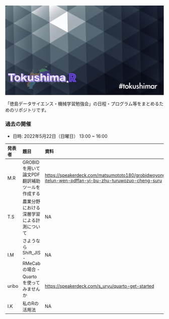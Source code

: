 <p align="center">
<img src='img/thumbnail.png' width=600 />
</p>

「徳島データサイエンス・機械学習勉強会」の日程・プログラム等をまとめるためのリポジトリです。

### 過去の開催

-   日時: 2022年5月22日（日曜日） 13:00 ~ 16:00

<table>
<colgroup>
<col style="width: 4%" />
<col style="width: 29%" />
<col style="width: 65%" />
</colgroup>
<thead>
<tr class="header">
<th style="text-align: left;">発表者</th>
<th style="text-align: left;">題目</th>
<th style="text-align: left;">資料</th>
</tr>
</thead>
<tbody>
<tr class="odd">
<td style="text-align: left;">M.R</td>
<td
style="text-align: left;">GROBIDを用いて論文PDF翻訳補助ツールを作成する</td>
<td style="text-align: left;"><a
href="https://speakerdeck.com/matsumototo180/grobidwoyong-itelun-wen-pdffan-yi-bu-zhu-turuwozuo-cheng-suru"
class="uri">https://speakerdeck.com/matsumototo180/grobidwoyong-itelun-wen-pdffan-yi-bu-zhu-turuwozuo-cheng-suru</a></td>
</tr>
<tr class="even">
<td style="text-align: left;">T.S</td>
<td
style="text-align: left;">農業分野における深層学習による計測について</td>
<td style="text-align: left;">NA</td>
</tr>
<tr class="odd">
<td style="text-align: left;">I.M</td>
<td style="text-align: left;">さようなら Shift_JIS - RMeCabの場合 -</td>
<td style="text-align: left;">NA</td>
</tr>
<tr class="even">
<td style="text-align: left;">uribo</td>
<td style="text-align: left;">Quartoを使ってみませんか</td>
<td style="text-align: left;"><a
href="https://speakerdeck.com/s_uryu/quarto-get-started"
class="uri">https://speakerdeck.com/s_uryu/quarto-get-started</a></td>
</tr>
<tr class="odd">
<td style="text-align: left;">I.K</td>
<td style="text-align: left;">私のRの活用法</td>
<td style="text-align: left;">NA</td>
</tr>
</tbody>
</table>
